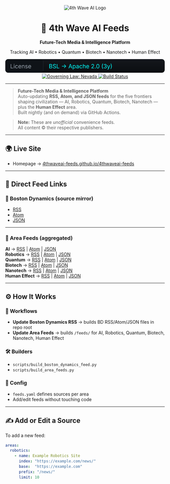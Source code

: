 <p align="center">
  <img src="https://builder.hostinger.com/mjEGRKM9zpTV7VJ5" width="240" alt="4th Wave AI Logo"/>
</p>

<h1 align="center">🌌 4th Wave AI Feeds</h1>
<p align="center"><b>Future-Tech Media & Intelligence Platform</b></p>
<p align="center">Tracking AI • Robotics • Quantum • Biotech • Nanotech • Human Effect</p>

<p align="center">
  <a href="./LICENSE.md">
    <img src="assets/badges/license-bsl-apache.svg" alt="License: BSL → Apache 2.0 (3y)">
  </a>
  <a href="./LICENSE.md">
    <img src="https://img.shields.io/badge/Governing%20Law-Nevada-00FFFF?style=flat-square&labelColor=111318" alt="Governing Law: Nevada">
  </a>
  <a href="https://github.com/4thwaveai-feeds/4thwaveai-feeds/actions">
    <img src="https://github.com/4thwaveai-feeds/4thwaveai-feeds/actions/workflows/update-area-feeds.yml/badge.svg" alt="Build Status">
  </a>
</p>

---

> **Future-Tech Media & Intelligence Platform**  
> Auto-updating **RSS, Atom, and JSON feeds** for the five frontiers shaping civilization — AI, Robotics, Quantum, Biotech, Nanotech — plus the **Human Effect** area.  
> Built nightly (and on demand) via GitHub Actions.

> **Note:** These are *unofficial* convenience feeds.  
> All content © their respective publishers.

---

## 🌍 Live Site
- Homepage → [4thwaveai-feeds.github.io/4thwaveai-feeds](https://4thwaveai-feeds.github.io/4thwaveai-feeds/)

---

## 📡 Direct Feed Links

### 🔹 Boston Dynamics (source mirror)
- [RSS](https://4thwaveai-feeds.github.io/4thwaveai-feeds/boston-dynamics-blog.xml)  
- [Atom](https://4thwaveai-feeds.github.io/4thwaveai-feeds/boston-dynamics-blog.atom.xml)  
- [JSON](https://4thwaveai-feeds.github.io/4thwaveai-feeds/boston-dynamics-blog.json)

---

### 🔹 Area Feeds (aggregated)

**AI** → [RSS](feeds/ai.xml) | [Atom](feeds/ai.atom.xml) | [JSON](feeds/ai.json)  
**Robotics** → [RSS](feeds/robotics.xml) | [Atom](feeds/robotics.atom.xml) | [JSON](feeds/robotics.json)  
**Quantum** → [RSS](feeds/quantum.xml) | [Atom](feeds/quantum.atom.xml) | [JSON](feeds/quantum.json)  
**Biotech** → [RSS](feeds/biotech.xml) | [Atom](feeds/biotech.atom.xml) | [JSON](feeds/biotech.json)  
**Nanotech** → [RSS](feeds/nanotech.xml) | [Atom](feeds/nanotech.atom.xml) | [JSON](feeds/nanotech.json)  
**Human Effect** → [RSS](feeds/human_effect.xml) | [Atom](feeds/human_effect.atom.xml) | [JSON](feeds/human_effect.json)  

---

## ⚙️ How It Works

### 🔧 Workflows
- **Update Boston Dynamics RSS** → builds BD RSS/Atom/JSON files in repo root  
- **Update Area Feeds** → builds `/feeds/` for AI, Robotics, Quantum, Biotech, Nanotech, Human Effect

### 🛠 Builders
- `scripts/build_boston_dynamics_feed.py`  
- `scripts/build_area_feeds.py`

### 📑 Config
- `feeds.yaml` defines sources per area  
- Add/edit feeds without touching code  

---

## ✍️ Add or Edit a Source

To add a new feed:

```yaml
areas:
  robotics:
    - name: Example Robotics Site
      index: "https://example.com/news/"
      base:  "https://example.com"
      prefix: "/news/"
      limit: 10
